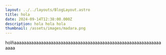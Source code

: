 ```yaml
---
layout: ../../layouts/BlogLayout.astro
title: hola
date: 2024-09-14T12:38:00.000Z
description: hola hola hola
thumbnail: /assets/images/madara.png
---
```

holñaaaaaaaaaaaaaaaaaaaaaaaaaaaaaaaaaaaaaaaaaaaaaaaaaaaaaaaaaaaaaaaa
